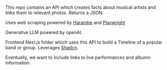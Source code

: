 This repo contains an API which creates facts about musical artists and links them to relevant photos. Returns a JSON.

Uses web scraping powered by [Harambe](https://github.com/reworkd/harambe) and [Playwright](https://playwright.dev/python/docs/intro)

Generative LLM powered by openAI.

Frontend Next.js folder which uses this API to build a Timeline of a popular band or group.
Leverages [Shadcn](https://ui.shadcn.com/).  

Eventually, we want to include links to live performances and albumn information.  
